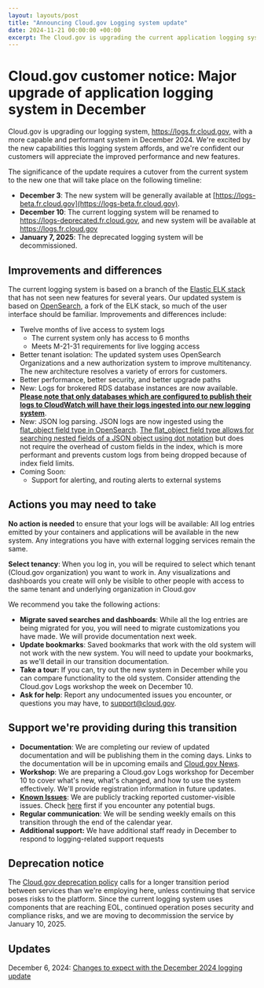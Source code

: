 ```yaml
---
layout: layouts/post
title: "Announcing Cloud.gov Logging system update"
date: 2024-11-21 00:00:00 +00:00
excerpt: The Cloud.gov is upgrading the current application logging system in December 2024, and decommissioning the old system.
---
```


# Cloud.gov customer notice: Major upgrade of application logging system in December

Cloud.gov is upgrading our logging system, <https://logs.fr.cloud.gov>, with a more capable and performant system in December 2024. We're excited by the new capabilities this logging system affords, and we're confident our customers will appreciate the improved performance and new features.

The significance of the update requires a cutover from the current system to the new one that will take place on the following timeline:

- **December 3**: The new system will be generally available at [https://logs-beta.fr.cloud.gov](https://logs-beta.fr.cloud.gov).
- **December 10**: The current logging system will be renamed to <https://logs-deprecated.fr.cloud.gov>, and new system will be available at <https://logs.fr.cloud.gov>
- **January 7, 2025**: The deprecated logging system will be decommissioned.

## Improvements and differences

The current logging system is based on a branch of the [Elastic ELK stack ](https://www.elastic.co/elastic-stack/)that has not seen new features for several years. Our updated system is based on [OpenSearch](https://opensearch.org/docs/latest/about/), a fork of the ELK stack, so much of the user interface should be familiar. Improvements and differences include:

- Twelve months of live access to system logs
  - The current system only has access to 6 months
  - Meets M-21-31 requirements for live logging access
- Better tenant isolation: The updated system uses OpenSearch Organizations and a new authorization system to improve multitenancy. The new architecture resolves a variety of errors for customers.
- Better performance, better security, and better upgrade paths
- New: Logs for brokered RDS database instances are now available. [**Please note that only databases which are configured to publish their logs to CloudWatch will have their logs ingested into our new logging system**](https://docs.aws.amazon.com/AmazonRDS/latest/UserGuide/USER_LogAccess.Procedural.UploadtoCloudWatch.html).
- New: JSON log parsing. JSON logs are now ingested using the [flat_object field type in OpenSearch](https://opensearch.org/docs/latest/field-types/supported-field-types/flat-object/). [The flat_object field type allows for searching nested fields of a JSON object using dot notation](https://opensearch.org/docs/latest/field-types/supported-field-types/flat-object/#using-flat-object) but does not require the overhead of custom fields in the index, which is more performant and prevents custom logs from being dropped because of index field limits.
- Coming Soon:
  - Support for alerting, and routing alerts to external systems

## Actions you may need to take

**No action is needed** to ensure that your logs will be available: All log entries emitted by your containers and applications will be available in the new system. Any integrations you have with external logging services remain the same.

**Select tenancy**: When you log in, you will be required to select which tenant (Cloud.gov organization) you want to work in. Any visualizations and dashboards you create will only be visible to other people with access to the same tenant and underlying organization in Cloud.gov

We recommend you take the following actions:

- **Migrate saved searches and dashboards**: While all the log entries are being migrated for you, you will need to migrate customizations you have made. We will provide documentation next week.
- **Update bookmarks**: Saved bookmarks that work with the old system will not work with the new system. You will need to update your bookmarks, as we'll detail in our transition documentation.
- **Take a tour:** If you can, try out the new system in December while you can compare functionality to the old system. Consider attending the Cloud.gov Logs workshop the week on December 10.
- **Ask for help**: Report any undocumented issues you encounter, or questions you may have, to <support@cloud.gov>.

## Support we're providing during this transition

- **Documentation**: We are completing our review of updated documentation and will be publishing them in the coming days. Links to the documentation will be in upcoming emails and [Cloud.gov News](http://cloud.gov/news).
- **Workshop**: We are preparing a Cloud.gov Logs workshop for December 10 to cover what's new, what's changed, and how to use the system effectively. We'll provide registration information in future updates.
- **[Known Issues](https://github.com/cloud-gov/product/issues/3217)**: We are publicly tracking reported customer-visible issues. Check [here](https://github.com/cloud-gov/product/issues/3217) first if you encounter any potential bugs.
- **Regular communication**: We will be sending weekly emails on this transition through the end of the calendar year.
- **Additional support:** We have additional staff ready in December to respond to logging-related support requests

## Deprecation notice

The [Cloud.gov deprecation policy](http://cloud.gov) calls for a longer transition period between services than we're employing here, unless continuing that service poses risks to the platform. Since the current logging system uses components that are reaching EOL, continued operation poses security and compliance risks, and we are moving to decommission the service by January 10, 2025.

## Updates

December 6, 2024: [Changes to expect with the December 2024 logging update](/knowledge-base/2024-12-06-migrating-opensearch/)
